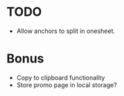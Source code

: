 # TODO
* Allow anchors to split in onesheet.

# Bonus
* Copy to clipboard functionality
* Store promo page in local storage?
